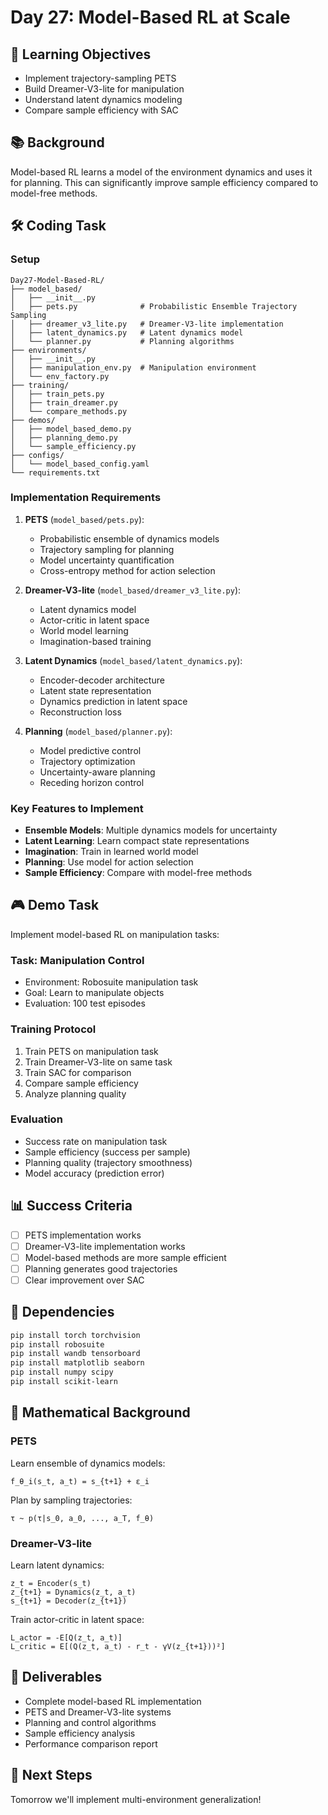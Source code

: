 # Day 27: Model-Based RL at Scale

## 🎯 Learning Objectives
- Implement trajectory-sampling PETS
- Build Dreamer-V3-lite for manipulation
- Understand latent dynamics modeling
- Compare sample efficiency with SAC

## 📚 Background
Model-based RL learns a model of the environment dynamics and uses it for planning. This can significantly improve sample efficiency compared to model-free methods.

## 🛠️ Coding Task

### Setup
```
Day27-Model-Based-RL/
├── model_based/
│   ├── __init__.py
│   ├── pets.py              # Probabilistic Ensemble Trajectory Sampling
│   ├── dreamer_v3_lite.py   # Dreamer-V3-lite implementation
│   ├── latent_dynamics.py   # Latent dynamics model
│   └── planner.py           # Planning algorithms
├── environments/
│   ├── __init__.py
│   ├── manipulation_env.py  # Manipulation environment
│   └── env_factory.py
├── training/
│   ├── train_pets.py
│   ├── train_dreamer.py
│   └── compare_methods.py
├── demos/
│   ├── model_based_demo.py
│   ├── planning_demo.py
│   └── sample_efficiency.py
├── configs/
│   └── model_based_config.yaml
└── requirements.txt
```

### Implementation Requirements

1. **PETS** (`model_based/pets.py`):
   - Probabilistic ensemble of dynamics models
   - Trajectory sampling for planning
   - Model uncertainty quantification
   - Cross-entropy method for action selection

2. **Dreamer-V3-lite** (`model_based/dreamer_v3_lite.py`):
   - Latent dynamics model
   - Actor-critic in latent space
   - World model learning
   - Imagination-based training

3. **Latent Dynamics** (`model_based/latent_dynamics.py`):
   - Encoder-decoder architecture
   - Latent state representation
   - Dynamics prediction in latent space
   - Reconstruction loss

4. **Planning** (`model_based/planner.py`):
   - Model predictive control
   - Trajectory optimization
   - Uncertainty-aware planning
   - Receding horizon control

### Key Features to Implement

- **Ensemble Models**: Multiple dynamics models for uncertainty
- **Latent Learning**: Learn compact state representations
- **Imagination**: Train in learned world model
- **Planning**: Use model for action selection
- **Sample Efficiency**: Compare with model-free methods

## 🎮 Demo Task
Implement model-based RL on manipulation tasks:

### Task: Manipulation Control
- Environment: Robosuite manipulation task
- Goal: Learn to manipulate objects
- Evaluation: 100 test episodes

### Training Protocol
1. Train PETS on manipulation task
2. Train Dreamer-V3-lite on same task
3. Train SAC for comparison
4. Compare sample efficiency
5. Analyze planning quality

### Evaluation
- Success rate on manipulation task
- Sample efficiency (success per sample)
- Planning quality (trajectory smoothness)
- Model accuracy (prediction error)

## 📊 Success Criteria
- [ ] PETS implementation works
- [ ] Dreamer-V3-lite implementation works
- [ ] Model-based methods are more sample efficient
- [ ] Planning generates good trajectories
- [ ] Clear improvement over SAC

## 🔧 Dependencies
```bash
pip install torch torchvision
pip install robosuite
pip install wandb tensorboard
pip install matplotlib seaborn
pip install numpy scipy
pip install scikit-learn
```

## 📝 Mathematical Background

### PETS
Learn ensemble of dynamics models:
```
f_θ_i(s_t, a_t) = s_{t+1} + ε_i
```

Plan by sampling trajectories:
```
τ ~ p(τ|s_0, a_0, ..., a_T, f_θ)
```

### Dreamer-V3-lite
Learn latent dynamics:
```
z_t = Encoder(s_t)
z_{t+1} = Dynamics(z_t, a_t)
s_{t+1} = Decoder(z_{t+1})
```

Train actor-critic in latent space:
```
L_actor = -E[Q(z_t, a_t)]
L_critic = E[(Q(z_t, a_t) - r_t - γV(z_{t+1}))²]
```

## 📝 Deliverables
- Complete model-based RL implementation
- PETS and Dreamer-V3-lite systems
- Planning and control algorithms
- Sample efficiency analysis
- Performance comparison report

## 🚀 Next Steps
Tomorrow we'll implement multi-environment generalization!
